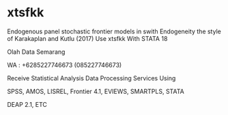 # xtsfkk
Endogenous panel stochastic frontier models in swith Endogeneity the style of Karakaplan and Kutlu (2017) Use xtsfkk With STATA 18

Olah Data Semarang

WA : +6285227746673 (085227746673)

Receive Statistical Analysis Data Processing Services Using

SPSS, AMOS, LISREL, Frontier 4.1, EVIEWS, SMARTPLS, STATA

DEAP 2.1, ETC
